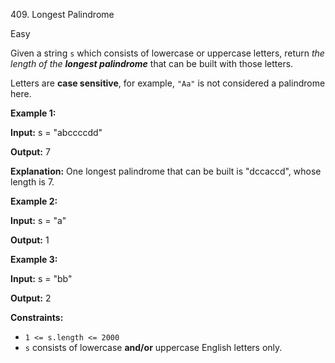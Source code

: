 409\. Longest Palindrome

Easy

Given a string `s` which consists of lowercase or uppercase letters, return _the length of the **longest palindrome**_ that can be built with those letters.

Letters are **case sensitive**, for example, `"Aa"` is not considered a palindrome here.

**Example 1:**

**Input:** s = "abccccdd"

**Output:** 7

**Explanation:** One longest palindrome that can be built is "dccaccd", whose length is 7. 

**Example 2:**

**Input:** s = "a"

**Output:** 1 

**Example 3:**

**Input:** s = "bb"

**Output:** 2 

**Constraints:**

*   `1 <= s.length <= 2000`
*   `s` consists of lowercase **and/or** uppercase English letters only.